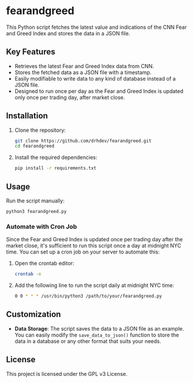 # fearandgreed

This Python script fetches the latest value and indications of the CNN Fear and Greed Index and stores the data in a JSON file.

## Key Features

- Retrieves the latest Fear and Greed Index data from CNN.
- Stores the fetched data as a JSON file with a timestamp.
- Easily modifiable to write data to any kind of database instead of a JSON file.
- Designed to run once per day as the Fear and Greed Index is updated only once per trading day, after market close.

## Installation

1. Clone the repository:

    ```bash
    git clone https://github.com/drhdev/fearandgreed.git
    cd fearandgreed
    ```

2. Install the required dependencies:

    ```bash
    pip install -r requirements.txt
    ```

## Usage

Run the script manually:

```bash
python3 fearandgreed.py
```

### Automate with Cron Job

Since the Fear and Greed Index is updated once per trading day after the market close, it's sufficient to run this script once a day at midnight NYC time. You can set up a cron job on your server to automate this:

1. Open the crontab editor:

    ```bash
    crontab -e
    ```

2. Add the following line to run the script daily at midnight NYC time:

    ```bash
    0 0 * * * /usr/bin/python3 /path/to/your/fearandgreed.py
    ```

## Customization

- **Data Storage**: The script saves the data to a JSON file as an example. You can easily modify the `save_data_to_json()` function to store the data in a database or any other format that suits your needs.

## License

This project is licensed under the GPL v3 License.
